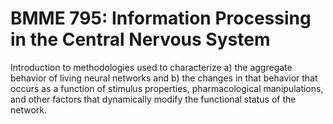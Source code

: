 # BMME 795: Information Processing in the Central Nervous System

Introduction to methodologies used to characterize a) the aggregate behavior of living neural networks and b) the changes in that behavior that occurs as a function of stimulus properties, pharmacological manipulations, and other factors that dynamically modify the functional status of the network.